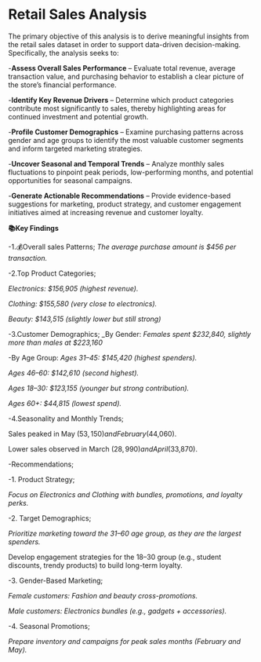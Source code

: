 # Retail Sales Analysis

The primary objective of this analysis is to derive meaningful insights from the retail sales dataset 
in order to support data-driven decision-making. Specifically, the analysis seeks to:

-**Assess Overall Sales Performance** – Evaluate total revenue, average transaction value, 
  and purchasing behavior to establish a clear picture of the store’s financial performance.

-**Identify Key Revenue Drivers** – Determine which product categories contribute most significantly to sales,
    thereby highlighting areas for continued investment and potential growth.

-**Profile Customer Demographics** – Examine purchasing patterns across gender and age groups
    to identify the most valuable customer segments and inform targeted marketing strategies.

-**Uncover Seasonal and Temporal Trends** – Analyze monthly sales fluctuations to pinpoint peak periods, 
    low-performing months, and potential opportunities for seasonal campaigns.

-**Generate Actionable Recommendations** – Provide evidence-based suggestions for marketing, 
    product strategy, and customer engagement initiatives aimed at increasing revenue and customer loyalty.

**📚Key Findings**

-1.💰Overall sales Patterns;
_The average purchase amount is $456 per transaction._

-2.Top Product Categories;

_Electronics: $156,905 (highest revenue)._

_Clothing: $155,580 (very close to electronics)._

_Beauty: $143,515 (slightly lower but still strong)_

-3.Customer Demographics;
_By Gender:
_Females spent $232,840, slightly more than males at $223,160_

-By Age Group:
_Ages 31–45: $145,420 (highest spenders)._

_Ages 46–60: $142,610 (second highest)._

_Ages 18–30: $123,155 (younger but strong contribution)._

_Ages 60+: $44,815 (lowest spend)._

-4.Seasonality and Monthly Trends;

Sales peaked in May ($53,150) and February ($44,060).

Lower sales observed in March ($28,990) and April ($33,870).

-Recommendations;

-1. Product Strategy;

_Focus on Electronics and Clothing with bundles, promotions, and loyalty perks._

-2. Target Demographics;

_Prioritize marketing toward the 31–60 age group, as they are the largest spenders._

Develop engagement strategies for the 18–30 group (e.g., student discounts, trendy products) to build long-term loyalty.

-3. Gender-Based Marketing;

_Female customers: Fashion and beauty cross-promotions._

_Male customers: Electronics bundles (e.g., gadgets + accessories)._

-4. Seasonal Promotions;

_Prepare inventory and campaigns for peak sales months (February and May)._


